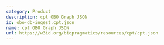```yaml
---
category: Product
description: cpt OBO Graph JSON
id: obo-db-ingest.cpt.json
name: cpt OBO Graph JSON
url: https://w3id.org/biopragmatics/resources/cpt/cpt.json
---
```

